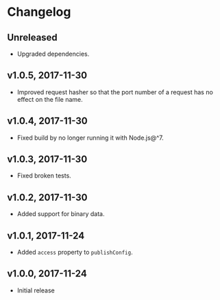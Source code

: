 # Changelog

## Unreleased

- Upgraded dependencies.

## v1.0.5, 2017-11-30

- Improved request hasher so that the port number of a request has no effect on the file name.

## v1.0.4, 2017-11-30

- Fixed build by no longer running it with Node.js@^7.

## v1.0.3, 2017-11-30

- Fixed broken tests.

## v1.0.2, 2017-11-30

- Added support for binary data.

## v1.0.1, 2017-11-24

- Added `access` property to `publishConfig`.

## v1.0.0, 2017-11-24

- Initial release
